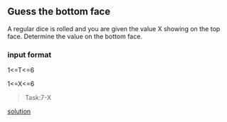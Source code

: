 ## Guess the bottom face

 A regular dice is rolled and you are given the value X showing on the top face. Determine the value on the bottom face.

### input format

1<=T<=6

1<=X<=6

> Task:7-X

[solution](https://github.com/Deekshith998/codechef/blob/main/Guess%20the%20bottom%20face/bottom.c)

